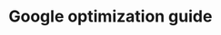 # Google optimization guide

<link rel="alternate" media="only screen and (max-width: 640px)"  href="https://m.example.com/dresses/green-dresses">
<link rel="canonical" href="https://example.com/dresses/green-dresses" />
